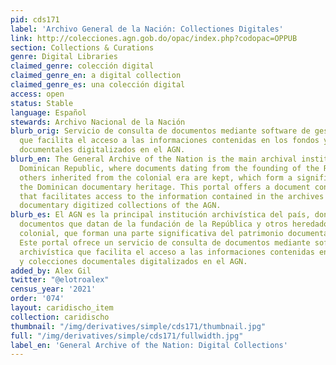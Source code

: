 ```yaml
---
pid: cds171
label: 'Archivo General de la Nación: Collectiones Digitales'
link: http://colecciones.agn.gob.do/opac/index.php?codopac=OPPUB
section: Collections & Curations
genre: Digital Libraries
claimed_genre: colección digital
claimed_genre_en: a digital collection
claimed_genre_es: una colección digital
access: open
status: Stable
language: Español
stewards: Archivo Nacional de la Nación
blurb_orig: Servicio de consulta de documentos mediante software de gestión archivística
  que facilita el acceso a las informaciones contenidas en los fondos y colecciones
  documentales digitalizados en el AGN.
blurb_en: The General Archive of the Nation is the main archival institution in the
  Dominican Republic, where documents dating from the founding of the Republic and
  others inherited from the colonial era are kept, which form a significant part of
  the Dominican documentary heritage. This portal offers a document consultation service
  that facilitates access to the information contained in the archives and to the
  documentary digitized collections of the AGN.
blurb_es: El AGN es la principal institución archivística del país, donde se custodian
  documentos que datan de la fundación de la República y otros heredados de la época
  colonial, que forman una parte significativa del patrimonio documental dominicano.
  Este portal ofrece un servicio de consulta de documentos mediante software de gestión
  archivística que facilita el acceso a las informaciones contenidas en los fondos
  y colecciones documentales digitalizados en el AGN.
added_by: Alex Gil
twitter: "@elotroalex"
census_year: '2021'
order: '074'
layout: caridischo_item
collection: caridischo
thumbnail: "/img/derivatives/simple/cds171/thumbnail.jpg"
full: "/img/derivatives/simple/cds171/fullwidth.jpg"
label_en: 'General Archive of the Nation: Digital Collections'
---
```

